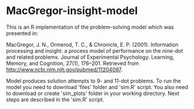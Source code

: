 # MacGregor-insight-model

This is an R implementation of the problem-solving model which was presented in: 

MacGregor, J. N., Ormerod, T. C., & Chronicle, E. P. (2001). Information processing and insight: a process model of performance on the nine-dot and related problems. Journal of Experimental Psychology. Learning, Memory, and Cognition, 27(1), 176–201. Retrieved from http://www.ncbi.nlm.nih.gov/pubmed/11204097.

Model produces solution attempts to 9- and 11-dot problems. 
To run the model you need to download 'files' folder and 'sim.R' script. You also need to download or create 'sim_plots' folder in your working directory. Next steps are described in the 'sim.R' script.

